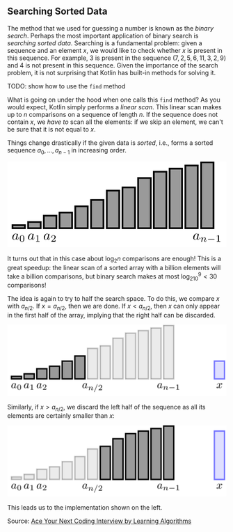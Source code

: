 ## Searching Sorted Data

The method that we used for guessing a number is known
as the *binary search*.
Perhaps the most important application of binary search 
is *searching sorted data*. Searching is a fundamental problem: 
given a sequence and an element $x$, we would like to check whether 
$x$ is present in this sequence. For example, $3$ is present in the 
sequence $(7, 2, 5, 6, 11, 3, 2, 9)$ and $4$ is not present in this 
sequence. Given the importance of the search problem, it is not 
surprising that Kotlin has built-in methods for solving it.

TODO: show how to use the `find` method

What is going on under the hood when one calls this
`find` method? As you would expect, Kotlin
simply performs a *linear scan*.
This linear scan makes up to $n$ comparisons on a sequence
of length $n$. If the sequence does not contain $x$, we *have to* scan all the elements: 
if we skip an element, we
can't be sure that it is not equal to $x$.

Things change drastically if the given data is *sorted*,
i.e., forms a sorted sequence $a_0, \dotsc, a_{n-1}$ in increasing order.

<img src="../../images/searching_sorted_data1.png">

It turns out that in this case about $\log_2 n$ comparisons are enough!
This is a great speedup:
the linear scan of a sorted array with a billion elements will take
a billion comparisons, but binary search makes at most $\log_210^9<30$ comparisons!

The idea is again to try to half the search space. To do this,
we compare
$x$ with $a_{n/2}$. If $x=a_{n/2}$, then we are done. If $x<a_{n/2}$,
then $x$ can only appear in the first half of the array, implying 
that the right half can be discarded.

<img src="../../images/searching_sorted_data2.png">

Similarly, if $x>a_{n/2}$, we discard the left half of the sequence 
as all its elements are certainly smaller than $x$:

<img src="../../images/searching_sorted_data3.png">

This leads us to the implementation shown on the left.


Source:
[Ace Your Next Coding Interview by Learning Algorithms](https://bit.ly/acecogniterra)

